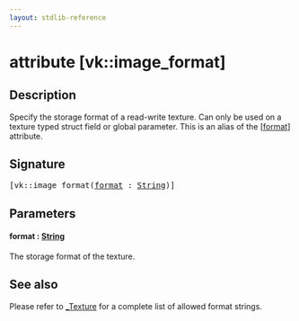 ```yaml
---
layout: stdlib-reference
---
```


# attribute [vk::image\_format]

## Description

Specify the storage format of a read-write texture. Can only be used on a texture typed struct field or global parameter.
This is an alias of the <span class='code'>[<a href="vk_image_format#decl-format" class="code_param">format</a>]</span> attribute.

## Signature

<pre>
[vk::image_format(<a href="vk_image_format#decl-format" class="code_param">format</a> : <a href="../types/string-0/index" class="code_type">String</a>)]
</pre>

## Parameters

####  <a id="decl-format"></a>format  : [String](../types/string-0/index)
The storage format of the texture.


## See also

Please refer to <span class='code'><a href="../types/0texture-01/index" class="code_type">_Texture</a></span> for a complete list of allowed format strings.


